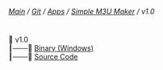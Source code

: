 ﻿###### [Main](https://pikakid98.github.io) / [Git](https://git-pikakid98.github.io) / [Apps](https://git-pikakid98.github.io/apps) / [Simple M3U Maker](https://git-pikakid98.github.io/apps/simple-m3u-maker) / v1.0
<h1></h1>

📂 v1.0
\
┃───📄 [Binary (Windows)](https://github.com/Git-Pikakid98/simple-m3u-maker/releases/download/v1.0/Simple.M3U.Maker.v1.7z)
\
┃───📄 [Source Code](https://github.com/Git-Pikakid98/simple-m3u-maker/archive/refs/tags/v1.0.zip)
